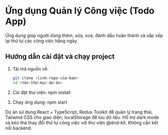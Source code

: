 # Ứng dụng Quản lý Công việc (Todo App)

Ứng dụng giúp người dùng thêm, sửa, xoá, đánh dấu hoàn thành và sắp xếp lại thứ tự các công việc hằng ngày.

## Hướng dẫn cài đặt và chạy project

1. Tải mã nguồn về:

   ```bash
   git clone <link-repo-của-bạn>
   cd <tên-thư-mục-dự-án>
   ```

2. Cài đặt thư viện:
   npm install

3. Chạy ứng dụng:
   npm start

Dự án sử dụng React + TypeScript, Redux Toolkit để quản lý trạng thái, Tailwind CSS cho giao diện, localStorage để lưu dữ liệu. Hỗ trợ dark mode và kéo thả thay đổi thứ tự công việc với thư viện @dnd-kit. Không cần kết nối backend.
